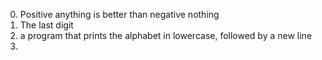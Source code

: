 0. Positive anything is better than negative nothing
1. The last digit
2.  a program that prints the alphabet in lowercase, followed by a new line
3. 
